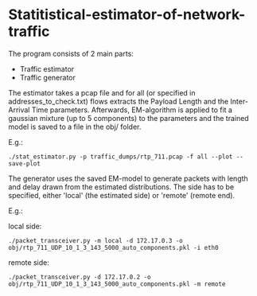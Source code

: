 # Statitistical-estimator-of-network-traffic

The program consists of 2 main parts:

- Traffic estimator
- Traffic generator

The estimator takes a pcap file and for all (or specified in addresses_to_check.txt) flows extracts the Payload Length and the Inter-Arrival Time parameters. Afterwards, EM-algorithm is applied to fit a gaussian mixture (up to 5 components) to the parameters and the trained model is saved to a file in the obj/ folder.

E.g.:
    
    ./stat_estimator.py -p traffic_dumps/rtp_711.pcap -f all --plot --save-plot

The generator uses the saved EM-model to generate packets with length and delay drawn from the estimated distributions. The side has to be specified, either 'local' (the estimated side) or 'remote' (remote end).   

E.g.:

local side:
    
    ./packet_transceiver.py -m local -d 172.17.0.3 -o obj/rtp_711_UDP_10_1_3_143_5000_auto_components.pkl -i eth0

remote side:
    
    ./packet_transceiver.py -d 172.17.0.2 -o obj/rtp_711_UDP_10_1_3_143_5000_auto_components.pkl -m remote